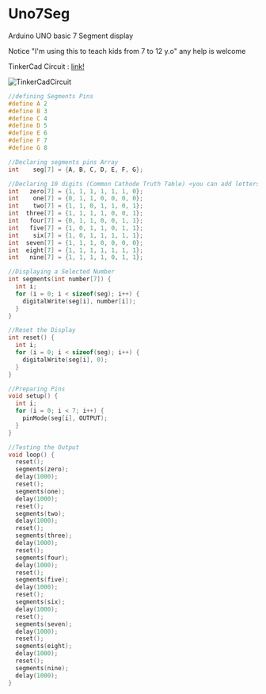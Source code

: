 # Uno7Seg
Arduino UNO basic 7 Segment display

Notice "I'm using this to teach kids from 7 to 12 y.o" any help is welcome

TinkerCad Circuit : [link!](https://www.tinkercad.com/things/iIAhQGvAwhP-fantastic-allis/editel?tenant=circuits?sharecode=4hB2AxAZLD706_VaGh0wfAvsJ0_SMmDMlY--lHIjs0M=)

![TinkerCadCircuit](https://imgur.com/download/QRMGRFs/)

```C++
//defining Segments Pins
#define A 2
#define B 3
#define C 4
#define D 5
#define E 6
#define F 7
#define G 8

//Declaring segments pins Array
int    seg[7] = {A, B, C, D, E, F, G};

//Declaring 10 digits (Common Cathode Truth Table) <you can add letters too A,B,C,D,...>
int   zero[7] = {1, 1, 1, 1, 1, 1, 0};
int    one[7] = {0, 1, 1, 0, 0, 0, 0};
int    two[7] = {1, 1, 0, 1, 1, 0, 1};
int  three[7] = {1, 1, 1, 1, 0, 0, 1};
int   four[7] = {0, 1, 1, 0, 0, 1, 1};
int   five[7] = {1, 0, 1, 1, 0, 1, 1};
int    six[7] = {1, 0, 1, 1, 1, 1, 1};
int  seven[7] = {1, 1, 1, 0, 0, 0, 0};
int  eight[7] = {1, 1, 1, 1, 1, 1, 1};
int   nine[7] = {1, 1, 1, 1, 0, 1, 1};

//Displaying a Selected Number
int segments(int number[7]) {
  int i;
  for (i = 0; i < sizeof(seg); i++) {
    digitalWrite(seg[i], number[i]);
  }
}

//Reset the Display
int reset() {
  int i;
  for (i = 0; i < sizeof(seg); i++) {
    digitalWrite(seg[i], 0);
  }
}

//Preparing Pins
void setup() {
  int i;
  for (i = 0; i < 7; i++) {
    pinMode(seg[i], OUTPUT);
  }
}

//Testing the Output
void loop() {
  reset();
  segments(zero);
  delay(1000);
  reset();
  segments(one);
  delay(1000);
  reset();
  segments(two);
  delay(1000);
  reset();
  segments(three);
  delay(1000);
  reset();
  segments(four);
  delay(1000);
  reset();
  segments(five);
  delay(1000);
  reset();
  segments(six);
  delay(1000);
  reset();
  segments(seven);
  delay(1000);
  reset();
  segments(eight);
  delay(1000);
  reset();
  segments(nine);
  delay(1000);
}
```
